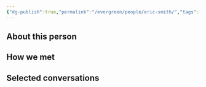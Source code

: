 ```yaml
---
{"dg-publish":true,"permalink":"/evergreen/people/eric-smith/","tags":["people","non_geo"]}
---
```


## About this person


## How we met


## Selected conversations

